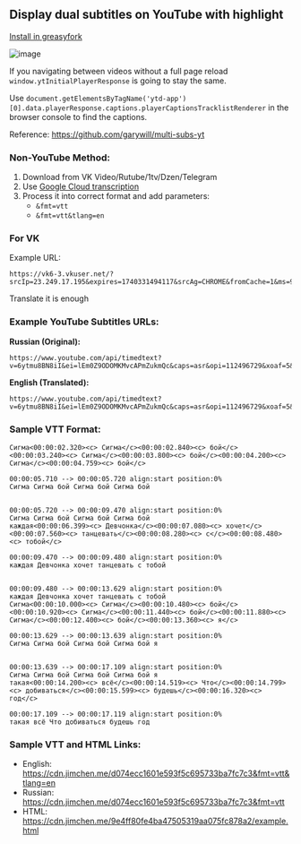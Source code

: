 ## Display dual subtitles on YouTube with highlight

[Install in greasyfork](https://greasyfork.org/en/scripts/527345-youtube-dual-subtitles-for-french-german-russian-ukrainian)

![image](https://github.com/user-attachments/assets/859a8f94-ea0e-481b-bc92-08fabc7b94a8)

If you navigating between videos without a full page reload `window.ytInitialPlayerResponse` is going to stay the same.

Use `document.getElementsByTagName('ytd-app')[0].data.playerResponse.captions.playerCaptionsTracklistRenderer` in the browser console to find the captions.

Reference: https://github.com/garywill/multi-subs-yt

### Non-YouTube Method:

1. Download from VK Video/Rutube/1tv/Dzen/Telegram
2. Use [Google Cloud transcription](https://cloud.google.com/speech-to-text/docs/async-time-offsets)
3. Process it into correct format and add parameters:
   - `&fmt=vtt`
   - `&fmt=vtt&tlang=en`

### For VK

Example URL:

```
https://vk6-3.vkuser.net/?srcIp=23.249.17.195&expires=1740331494117&srcAg=CHROME&fromCache=1&ms=95.142.206.162&mid=9213755271337&type=2&ix=0&subId=7900018182825&sig=R3htBkUoap4&ct=13&urls=185.226.55.155%3B185.226.53.140&clientType=13&appId=512000384397&zs=43&id=7900018182825
```

Translate it is enough

### Example YouTube Subtitles URLs:

**Russian (Original):**

```
https://www.youtube.com/api/timedtext?v=6ytmu8BN8iI&ei=lEm0Z9ODOMKMvcAPmZukmQc&caps=asr&opi=112496729&xoaf=5&hl=en&ip=0.0.0.0&ipbits=0&expire=1739893764&sparams=ip,ipbits,expire,v,ei,caps,opi,xoaf&signature=66237522F7C96BE2CAB01C096EF4D94C40D108CA.73DCA9268447F4BE6E796256D9CA6EEA1A893D30&key=yt8&kind=asr&lang=ru&fmt=vtt
```

**English (Translated):**

```
https://www.youtube.com/api/timedtext?v=6ytmu8BN8iI&ei=lEm0Z9ODOMKMvcAPmZukmQc&caps=asr&opi=112496729&xoaf=5&hl=en&ip=0.0.0.0&ipbits=0&expire=1739893764&sparams=ip,ipbits,expire,v,ei,caps,opi,xoaf&signature=66237522F7C96BE2CAB01C096EF4D94C40D108CA.73DCA9268447F4BE6E796256D9CA6EEA1A893D30&key=yt8&kind=asr&lang=ru&fmt=vtt&tlang=en
```

### Sample VTT Format:

```vtt
Сигма<00:00:02.320><c> Сигма</c><00:00:02.840><c> бой</c><00:00:03.240><c> Сигма</c><00:00:03.800><c> бой</c><00:00:04.200><c> Сигма</c><00:00:04.759><c> бой</c>

00:00:05.710 --> 00:00:05.720 align:start position:0%
Сигма Сигма бой Сигма бой Сигма бой


00:00:05.720 --> 00:00:09.470 align:start position:0%
Сигма Сигма бой Сигма бой Сигма бой
каждая<00:00:06.399><c> Девчонка</c><00:00:07.080><c> хочет</c><00:00:07.560><c> танцевать</c><00:00:08.280><c> с</c><00:00:08.480><c> тобой</c>

00:00:09.470 --> 00:00:09.480 align:start position:0%
каждая Девчонка хочет танцевать с тобой


00:00:09.480 --> 00:00:13.629 align:start position:0%
каждая Девчонка хочет танцевать с тобой
Сигма<00:00:10.000><c> Сигма</c><00:00:10.480><c> бой</c><00:00:10.920><c> Сигма</c><00:00:11.440><c> бой</c><00:00:11.880><c> Сигма</c><00:00:12.400><c> бой</c><00:00:13.360><c> я</c>

00:00:13.629 --> 00:00:13.639 align:start position:0%
Сигма Сигма бой Сигма бой Сигма бой я


00:00:13.639 --> 00:00:17.109 align:start position:0%
Сигма Сигма бой Сигма бой Сигма бой я
такая<00:00:14.200><c> всё</c><00:00:14.519><c> Что</c><00:00:14.799><c> добиваться</c><00:00:15.599><c> будешь</c><00:00:16.320><c> год</c>

00:00:17.109 --> 00:00:17.119 align:start position:0%
такая всё Что добиваться будешь год
```

### Sample VTT and HTML Links:

- English: https://cdn.jimchen.me/d074ecc1601e593f5c695733ba7fc7c3&fmt=vtt&tlang=en
- Russian: https://cdn.jimchen.me/d074ecc1601e593f5c695733ba7fc7c3&fmt=vtt
- HTML: https://cdn.jimchen.me/9e4ff80fe4ba47505319aa075fc878a2/example.html

